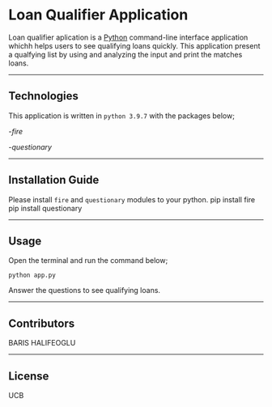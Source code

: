 # Loan Qualifier Application

Loan qualifier aplication is a [Python](https://www.python.org/) command-line interface application whichh helps users to see qualifying loans quickly. This application present a qualfying list by using and analyzing the input and print the matches loans.

---

## Technologies

This application is written in `python 3.9.7` with the packages below;

-*fire*

-*questionary*

---

## Installation Guide

Please install `fire` and `questionary` modules to your python.
    pip install fire
    pip install questionary

---

## Usage

Open the terminal and run the command below;

    python app.py

Answer the questions to see qualifying loans.

---

## Contributors

BARIS HALIFEOGLU

---

## License

UCB
